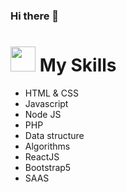 ### Hi there 👋

<h1> <img src="https://cdn-icons-png.flaticon.com/512/2305/2305139.png" width="40px" height="40px"> My Skills </h1>


<ul>
  <li>HTML & CSS</li>
  <li>Javascript</li>
  <li>Node JS</li>
  <li>PHP</li>
  <li>Data structure</li>
  <li>Algorithms</li>
  <li>ReactJS</li>
  <li>Bootstrap5</li>
  <li>SAAS</li>
</ul>
